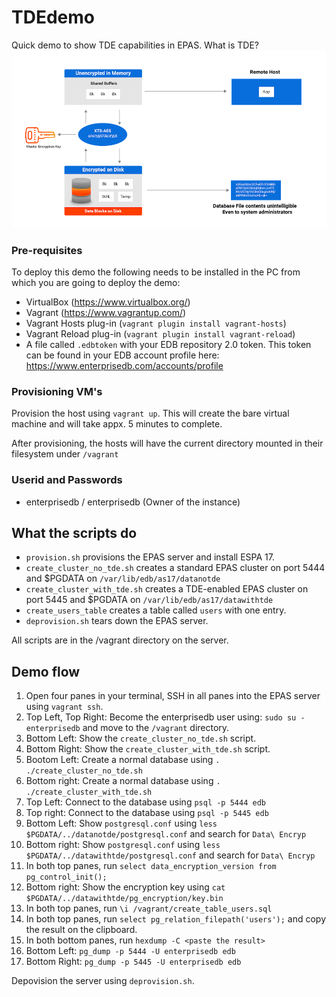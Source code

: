 # TDEdemo
Quick demo to show TDE capabilities in EPAS. 
What is TDE?
![What is TDE?](images/Picture1.png)

### Pre-requisites
To deploy this demo the following needs to be installed in the PC from which you are going to deploy the demo:

- VirtualBox (https://www.virtualbox.org/)
- Vagrant (https://www.vagrantup.com/)
- Vagrant Hosts plug-in (`vagrant plugin install vagrant-hosts`)
- Vagrant Reload plug-in (`vagrant plugin install vagrant-reload`)
- A file called `.edbtoken` with your EDB repository 2.0 token. This token can be found in your EDB account profile here: https://www.enterprisedb.com/accounts/profile

### Provisioning VM's
Provision the host using `vagrant up`. This will create the bare virtual machine and will take appx. 5 minutes to complete. 

After provisioning, the hosts will have the current directory mounted in their filesystem under `/vagrant`

### Userid and Passwords
- enterprisedb / enterprisedb (Owner of the instance)

## What the scripts do
- `provision.sh` provisions the EPAS server and install ESPA 17.
- `create_cluster_no_tde.sh` creates a standard EPAS cluster on port 5444 and $PGDATA on `/var/lib/edb/as17/datanotde`
- `create_cluster_with_tde.sh` creates a TDE-enabled EPAS cluster on port 5445 and $PGDATA on `/var/lib/edb/as17/datawithtde`
- `create_users_table` creates a table called `users` with one entry.
- `deprovision.sh` tears down the EPAS server.

All scripts are in the /vagrant directory on the server.

## Demo flow
1. Open four panes in your terminal, SSH in all panes into the EPAS server using `vagrant ssh`.
2. Top Left, Top Right: Become the enterprisedb user using: `sudo su - enterprisedb` and move to the `/vagrant` directory.
3. Bottom Left: Show the `create_cluster_no_tde.sh` script. 
4. Bottom Right: Show the `create_cluster_with_tde.sh` script. 
5. Bootom Left: Create a normal database using `. ./create_cluster_no_tde.sh` 
6. Bottom right: Create a normal database using `. ./create_cluster_with_tde.sh` 
7. Top Left: Connect to the database using `psql -p 5444 edb` 
8. Top right: Connect to the database using `psql -p 5445 edb` 
9. Bottom Left: Show `postgresql.conf` using `less $PGDATA/../datanotde/postgresql.conf` and search for `Data\ Encryp` 
10. Bottom right: Show `postgresql.conf` using `less $PGDATA/../datawithtde/postgresql.conf` and search for `Data\ Encryp` 
11. In both top panes, run `select data_encryption_version from pg_control_init();` 
12. Bottom right: Show the encryption key using `cat $PGDATA/../datawithtde/pg_encryption/key.bin` 
13. In both top panes, run `\i /vagrant/create_table_users.sql`
14. In both top panes, run `select pg_relation_filepath('users');` and  copy the result on the clipboard.
15. In both bottom panes, run `hexdump -C <paste the result>` 
16. Bottom Left: `pg_dump -p 5444 -U enterprisedb edb`
17. Bottom Right: `pg_dump -p 5445 -U enterprisedb edb`

Depovision the server using `deprovision.sh`.
